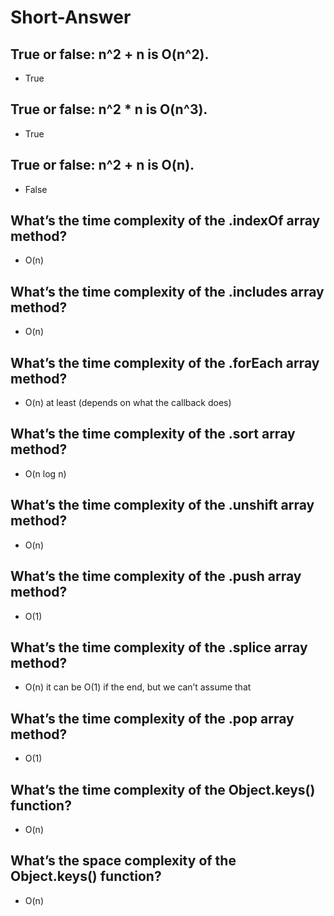 # Short-Answer

## True or false: n^2 + n is O(n^2).
   - True
## True or false: n^2 * n is O(n^3).
   - True
## True or false: n^2 + n is O(n).  
   - False
## What’s the time complexity of the .indexOf array method?
   - O(n)
## What’s the time complexity of the .includes array method?
   - O(n)
## What’s the time complexity of the .forEach array method?
   - O(n) at least (depends on what the callback does)
## What’s the time complexity of the .sort array method?
   - O(n log n)
## What’s the time complexity of the .unshift array method?
   - O(n)
## What’s the time complexity of the .push array method? 
   - O(1)
## What’s the time complexity of the .splice array method?
   - O(n) it can be O(1) if the end, but we can’t assume that
## What’s the time complexity of the .pop array method?
   - O(1)
## What’s the time complexity of the Object.keys() function?
   - O(n)
## What’s the space complexity of the Object.keys() function?
   - O(n)